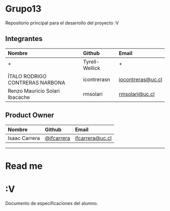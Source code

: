 # Grupo13
Repositorio principal para el desarrollo del proyecto :V


## Integrantes

| Nombre | Github | Email |
| :----- | :----- | :------- |
| * | Tyrell-Wellick | * |
| ÍTALO RODRIGO CONTRERAS NARBONA | icontrerasn | iocontreras@uc.cl |
| Renzo Mauricio Solari Ibacache | rmsolari | rmsolari@uc.cl |

## Product Owner
| Nombre | Github | Email |
| :----- | :----- | :------- |
| Isaac Carrera | [@ifcarrera](https://github.com/ifcarrera) | [ifcarrera@uc.cl](ifcarrera@uc.cl) |

________________________

# Read me

# :V

Documento de especificaciones del alumno.
